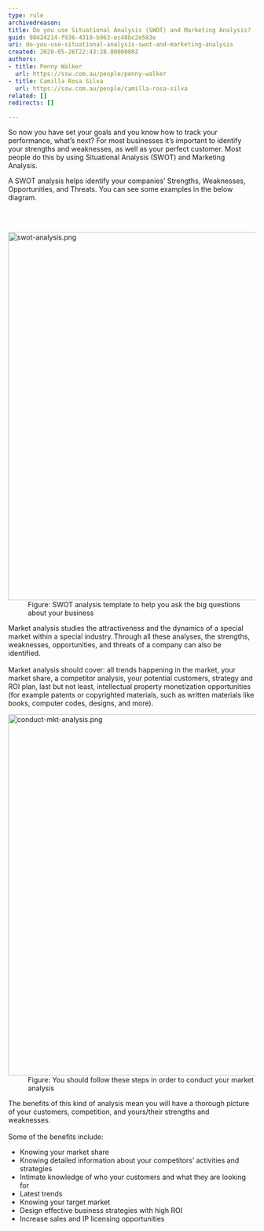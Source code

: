 ```yaml
---
type: rule
archivedreason: 
title: Do you use Situational Analysis (SWOT) and Marketing Analysis?
guid: 90424214-f936-4319-b963-ec48bc2e583e
uri: do-you-use-situational-analysis-swot-and-marketing-analysis
created: 2020-05-26T22:43:28.0000000Z
authors:
- title: Penny Walker
  url: https://ssw.com.au/people/penny-walker
- title: Camilla Rosa Silva
  url: https://ssw.com.au/people/camilla-rosa-silva
related: []
redirects: []

---
```



<p class="ssw15-rteElement-P">So now you have set your goals and you know how to track your performance, what’s next? For most businesses it’s important to identify your strengths and weaknesses, as well as your perfect customer. Most people do this by using Situational Analysis (SWOT) and Marketing Analysis.&#160;<br></p><p class="ssw15-rteElement-P">A SWOT analysis&#160;helps identify your companies’&#160;Strengths, Weaknesses, Opportunities, and Threats.&#160;You can see some examples in the below diagram.&#160;​​​<br></p>
<br><excerpt class='endintro'></excerpt><br>
<dl class="image"><dt><img src="/PublishingImages/swot-analysis.png" alt="swot-analysis.png" style="width&#58;750px;" /></dt><dd>Figure&#58; SWOT analysis template&#160;to help you ask the big questions about your business&#160;</dd></dl><p>Market&#160;analysis studies the attractiveness and the dynamics of a special market within a special industry. Through all these analyses, the strengths, weaknesses, opportunities, and threats of a company can&#160;also&#160;be identified. &#160;<br>&#160;&#160;<br>Market analysis should cover&#58; all trends happening in the market, your market share, a competitor analysis, your potential customers, strategy and ROI plan, last but not least, intellectual property monetization opportunities (for example patents or copyrighted materials, such as written materials like books, computer codes, designs, and more).</p><dl class="image"><dt><img src="/PublishingImages/How%20to%20conduct%20marketing%20analysis%20image.jpg" alt="conduct-mkt-analysis.png" style="width&#58;736px;" /></dt><dd>Figure&#58; You should follow these steps in order to conduct&#160;your market analysis&#160;</dd></dl><p>The benefits of this kind of analysis mean you&#160;will&#160;have a thorough&#160;picture of your customers, competition, and yours/their strengths and weaknesses.&#160;&#160;<br>&#160;<br>Some of the benefits include&#58;</p><ul><li>Knowing your market share&#160;</li><li>Knowing detailed information about your competitors’ activities and strategies&#160;</li><li>Intimate knowledge of who your customers and what they are looking for&#160;</li><li>Latest trends&#160;</li><li>Knowing your target market&#160;</li><li>Design effective business strategies with high ROI&#160;</li><li>Increase sales and IP licensing opportunities<br></li></ul>


